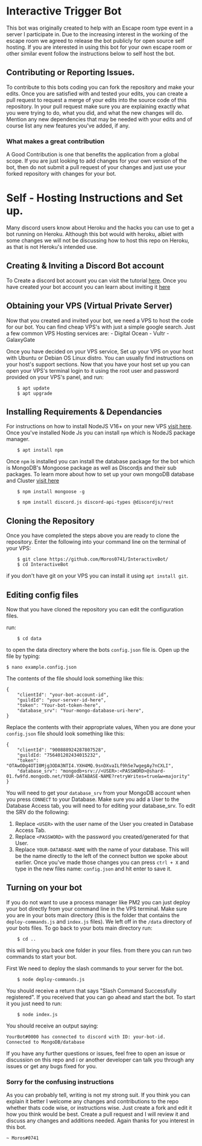 # Interactive Trigger Bot

This bot was originally created to help with an Escape room type event in a server I participate in. Due to the increasing interest in the working
of the escape room we agreed to release the bot publicly for open source self hosting. If you are interested in using this bot for your own escape
room or other similar event follow the instructions below to self host the bot. 

## Contributing or Reporting Issues.

To contribute to this bots coding you can fork the repository and make your edits. Once you are satisfied with and tested your edits, you can create a
pull request to request a merge of your edits into the source code of this repository. In your pull request make sure you are explaining exactly what you 
were trying to do, what you did, and what the new changes will do. Mention any new dependencies that may be needed with your edits and of course list any 
new features you've added, if any.

### What makes a great contribution

A Good Contribution is one that benefits the application from a global scope. If you are just looking to add changes for your own version of the bot, then do not
submit a pull request of your changes and just use your forked repository with changes for your bot. 

# Self - Hosting Instructions and Set up. 

Many discord users know about Heroku and the hacks you can use to get a bot running on Heroku. Although this bot would with heroku, albiet with some changes 
we will not be discussing how to host this repo on Heroku, as that is not Heroku's intended use.

## Creating & Inviting a Discord Bot account

To Create a discord bot account you can visit the tutorial [here](https://discordjs.guide/preparations/setting-up-a-bot-application.html#creating-your-bot). Once you have created your bot account you can learn about inviting it [here](https://discordjs.guide/preparations/adding-your-bot-to-servers.html#creating-and-using-your-invite-link)

## Obtaining your VPS (Virtual Private Server)

Now that you created and invited your bot, we need a VPS to host the code for our bot. You can find cheap VPS's with just a simple google search. Just a few common VPS Hosting services are: 
    - Digital Ocean
    - Vultr
    - GalaxyGate

Once you have decided on your VPS service, Set up your VPS on your host with Ubuntu or Debian OS Linux distro. You can usually find instructions on your host's support sections. Now that you have your host set up you can open your VPS's terminal login to it using the root user and password provided on your VPS's panel, and run: 
```
    $ apt update
    $ apt upgrade
```

## Installing Requirements & Dependancies

For instructions on how to install NodeJS V16+ on your new VPS [visit here](https://joshtronic.com/2021/05/09/how-to-install-nodejs-16-on-ubuntu-2004-lts/). Once you've installed Node Js you can install `npm` which is NodeJS package manager.
```
    $ apt install npm
```

Once `npm` is installed you can install the database package for the bot which is MongoDB's Mongoose package as well as Discordjs and their sub packages. To learn more about how to set up your own mongoDB database and Cluster [visit here](https://docs.atlas.mongodb.com/tutorial/create-atlas-account/)
```
    $ npm install mongoose -g
```
```
    $ npm install discord.js discord-api-types @discordjs/rest
```

## Cloning the Repository

Once you have completed the steps above you are ready to clone the repository. Enter the following into your command line on the terminal of your VPS:
```
    $ git clone https://github.com/Moros0741/InteractiveBot/
    $ cd InteractiveBot
```
if you don't have git on your VPS you can install it using `apt install git`. 

## Editing config files

Now that you have cloned the repository you can edit the configuration files. 

run: 
``` 
    $ cd data
```
to open the data directory where the bots `config.json` file is. Open up the file by typing:
```
$ nano example.config.json
```

The contents of the file should look something like this: 
```
{
    "clientId": "your-bot-account-id",
    "guildId": "your-server-id-here",
    "token": "Your-bot-token-here",
    "database_srv": "Your-mongo-database-uri-here",
}
```
Replace the contents with their appropriate values, When you are done your `config.json` file should look something like this:

```
{
    "clientId": "900888924287807528",
    "guildId: "756401202434015232",
    "token": "OTAwODg4OTI0Mjg3ODA3NTI4.YXH4MQ.9snDXvaILf9h5e7wgegAy7nCXLI",
    "database_srv": "mongodb+srv://<USER>:<PASSWORD>@shard-01.fw9fd.mongodb.net/YOUR-DATABASE-NAME?retryWrites=true&w=majority"
}
```

You will need to get your `database_srv` from your MongoDB account when you press `CONNECT` to your Database. Make sure you add a User to the Database Access tab, you will need to for editing your database_srv. To edit the SRV do the following:

1. Replace `<USER>` with the user name of the User you created in Database Access Tab.
2. Replace `<PASSWORD>` with the password you created/generated for that User.
3. Replace `YOUR-DATABASE-NAME` with the name of your database. This will be the name directly to the left of the connect button we spoke about earlier. Once you've made those changes you can press `ctrl + X` and type in the new files name: `config.json` and hit enter to save it. 

## Turning on your bot 

If you do not want to use a process manager like PM2 you can just deploy your bot directly from your command line in the VPS terminal. Make sure you are in your bots main directory (this is the folder that contains the `deploy-commands.js` and `index.js` files). We left off in the `/data` directory of your bots files. To go back to your bots main directory run:
```
    $ cd ..
```
this will bring you back one folder in your files. from there you can run two commands to start your bot. 

First We need to deploy the slash commands to your server for the bot.
```
    $ node deploy-commands.js
```
You should receive a return that says "Slash Command Successfully registered". If you received that you can go ahead and start the bot. To start it you just need to run: 
```
    $ node index.js
```
You should receive an output saying:

```
YourBot#0000 has connected to discord with ID: your-bot-id.
Connected to MongoDB/database
```

If you have any further questions or issues, feel free to open an issue or discussion on this repo and i or another developer can talk you through any issues or get any bugs fixed for you. 

### Sorry for the confusing instructions

As you can probably tell, writing is not my strong suit. If you think you can explain it better I welcome any changes and contributions to the repo whether thats code wise, or instructions wise. Just create a fork and edit it how you think would be best. Create a pull request and I will review it and discuss any changes and additions needed. Again thanks for you interest in this bot. 

    ~ Moros#0741